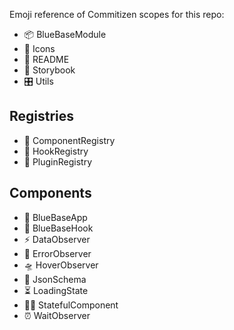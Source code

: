 Emoji reference of Commitizen scopes for this repo:

- 📦 BlueBaseModule
- 🗿 Icons
- 📖 README
- 📕 Storybook
- 🎛 Utils

## Registries

- 🎁 ComponentRegistry
- 🎣 HookRegistry
- 🔌 PluginRegistry

## Components

- 🚀 BlueBaseApp
- 🎣 BlueBaseHook
- ️⚡️ DataObserver
- 🚨 ErrorObserver
- 🛸 HoverObserver
- 🍱 JsonSchema
- ⏳ LoadingState
- 👨‍🎨 StatefulComponent
- ⏰ WaitObserver
